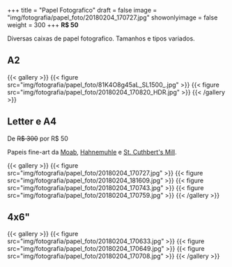 +++
title = "Papel Fotografico"
draft = false
image = "img/fotografia/papel_foto/20180204_170727.jpg"
showonlyimage = false
weight = 300
+++
**R$ 50**

Diversas caixas de papel fotografico. Tamanhos e tipos variados.
<!--more-->

## A2

{{< gallery >}}
{{< figure src="img/fotografia/papel_foto/81K4O8g45aL_SL1500_.jpg" >}}
{{< figure src="img/fotografia/papel_foto/20180204_170820_HDR.jpg" >}}
{{< /gallery >}}

## Letter e A4

De ~~R$ 300~~ por R$ 50

Papeis fine-art da [Moab](https://www.moabpaper.com), [Hahnemuhle](https://www.hahnemuehle.com/en/index.html) e [St. Cuthbert's Mill](https://www.stcuthbertsmill.com).

{{< gallery >}}
{{< figure src="img/fotografia/papel_foto/20180204_170727.jpg" >}}
{{< figure src="img/fotografia/papel_foto/20180204_181609.jpg" >}}
{{< figure src="img/fotografia/papel_foto/20180204_170743.jpg" >}}
{{< figure src="img/fotografia/papel_foto/20180204_170759.jpg" >}}
{{< /gallery >}}

## 4x6"

{{< gallery >}}
{{< figure src="img/fotografia/papel_foto/20180204_170633.jpg" >}}
{{< figure src="img/fotografia/papel_foto/20180204_170649.jpg" >}}
{{< figure src="img/fotografia/papel_foto/20180204_170708.jpg" >}}
{{< /gallery >}}
